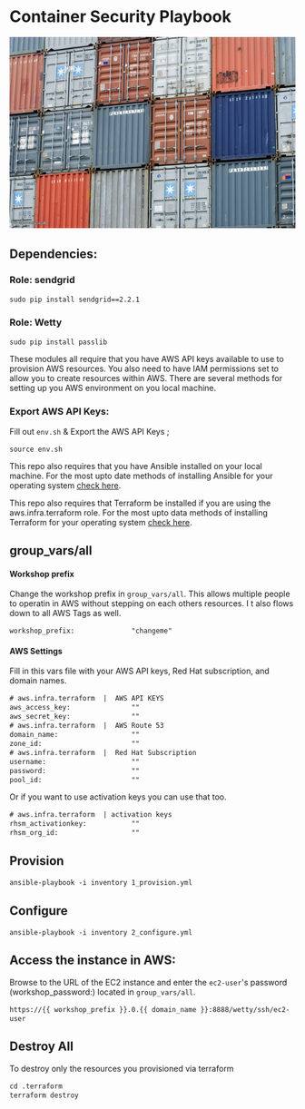 # Container Security Playbook

![Containers](img/containers.jpg)


## Dependencies:

### Role: sendgrid

    sudo pip install sendgrid==2.2.1

### Role: Wetty

    sudo pip install passlib

These modules all require that you have AWS API keys available to use to provision AWS resources. You also need to have IAM permissions set to allow you to create resources within AWS. There are several methods for setting up you AWS environment on you local machine.


### Export AWS API Keys:

Fill out `env.sh` & Export the AWS API Keys ;

```
source env.sh
```

This repo also requires that you have Ansible installed on your local machine. For the most upto date methods of installing Ansible for your operating system [check here](http://docs.ansible.com/ansible/intro_installation.html).

This repo also requires that Terraform be installed if you are using the aws.infra.terraform role. For the most upto data methods of installing Terraform for your operating system [check here](https://www.terraform.io/downloads.html).

## group_vars/all

#### Workshop prefix

Change the workshop prefix in `group_vars/all`. This allows multiple people to operatin in AWS without stepping on each others resources. I t also flows down to all AWS Tags as well.  

```
workshop_prefix:              "changeme"
```

#### AWS Settings


Fill in this vars file with your AWS API keys, Red Hat subscription, and domain names. 

```
# aws.infra.terraform  |  AWS API KEYS
aws_access_key:               ""
aws_secret_key:               ""
# aws.infra.terraform  |  AWS Route 53
domain_name:                  ""
zone_id:                      ""
# aws.infra.terraform  |  Red Hat Subscription
username:                     ""
password:                     ""
pool_id:                      ""
```

Or if you want to use activation keys you can use that too.

```
# aws.infra.terraform  | activation keys
rhsm_activationkey:           ""
rhsm_org_id:                  ""
```



## Provision

```
ansible-playbook -i inventory 1_provision.yml
```

## Configure

```
ansible-playbook -i inventory 2_configure.yml
```


## Access the instance in AWS:

Browse to the URL of the EC2 instance and enter the `ec2-user`'s password (workshop_password:) located in `group_vars/all`. 

```
https://{{ workshop_prefix }}.0.{{ domain_name }}:8888/wetty/ssh/ec2-user
```

## Destroy All

To destroy only the resources you provisioned via terraform

```
cd .terraform
terraform destroy
```